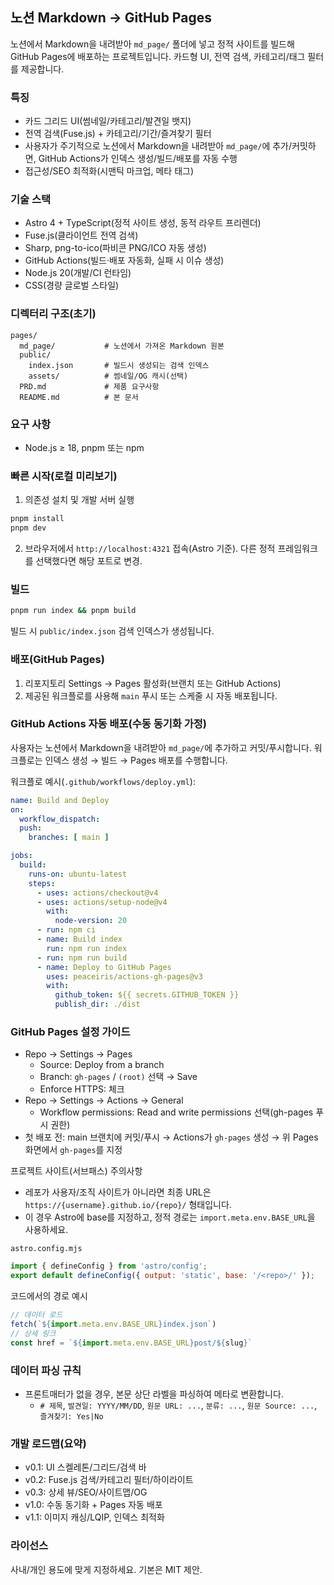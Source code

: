 ## 노션 Markdown → GitHub Pages

노션에서 Markdown을 내려받아 `md_page/` 폴더에 넣고 정적 사이트를 빌드해 GitHub Pages에 배포하는 프로젝트입니다. 카드형 UI, 전역 검색, 카테고리/태그 필터를 제공합니다.

### 특징
- 카드 그리드 UI(썸네일/카테고리/발견일 뱃지)
- 전역 검색(Fuse.js) + 카테고리/기간/즐겨찾기 필터
- 사용자가 주기적으로 노션에서 Markdown을 내려받아 `md_page/`에 추가/커밋하면, GitHub Actions가 인덱스 생성/빌드/배포를 자동 수행
- 접근성/SEO 최적화(시맨틱 마크업, 메타 태그)

### 기술 스택
- Astro 4 + TypeScript(정적 사이트 생성, 동적 라우트 프리렌더)
- Fuse.js(클라이언트 전역 검색)
- Sharp, png-to-ico(파비콘 PNG/ICO 자동 생성)
- GitHub Actions(빌드·배포 자동화, 실패 시 이슈 생성)
- Node.js 20(개발/CI 런타임)
- CSS(경량 글로벌 스타일)

### 디렉터리 구조(초기)
```
pages/
  md_page/           # 노션에서 가져온 Markdown 원본
  public/
    index.json       # 빌드시 생성되는 검색 인덱스
    assets/          # 썸네일/OG 캐시(선택)
  PRD.md             # 제품 요구사항
  README.md          # 본 문서
```

### 요구 사항
- Node.js ≥ 18, pnpm 또는 npm

### 빠른 시작(로컬 미리보기)
1) 의존성 설치 및 개발 서버 실행
```bash
pnpm install
pnpm dev
```
2) 브라우저에서 `http://localhost:4321` 접속(Astro 기준). 다른 정적 프레임워크를 선택했다면 해당 포트로 변경.

### 빌드
```bash
pnpm run index && pnpm build
```
빌드 시 `public/index.json` 검색 인덱스가 생성됩니다.

### 배포(GitHub Pages)
1) 리포지토리 Settings → Pages 활성화(브랜치 또는 GitHub Actions)
2) 제공된 워크플로를 사용해 `main` 푸시 또는 스케줄 시 자동 배포됩니다.

### GitHub Actions 자동 배포(수동 동기화 가정)
사용자는 노션에서 Markdown을 내려받아 `md_page/`에 추가하고 커밋/푸시합니다. 워크플로는 인덱스 생성 → 빌드 → Pages 배포를 수행합니다.

워크플로 예시(`.github/workflows/deploy.yml`):
```yaml
name: Build and Deploy
on:
  workflow_dispatch:
  push:
    branches: [ main ]

jobs:
  build:
    runs-on: ubuntu-latest
    steps:
      - uses: actions/checkout@v4
      - uses: actions/setup-node@v4
        with:
          node-version: 20
      - run: npm ci
      - name: Build index
        run: npm run index
      - run: npm run build
      - name: Deploy to GitHub Pages
        uses: peaceiris/actions-gh-pages@v3
        with:
          github_token: ${{ secrets.GITHUB_TOKEN }}
          publish_dir: ./dist
```

### GitHub Pages 설정 가이드
- Repo → Settings → Pages
  - Source: Deploy from a branch
  - Branch: `gh-pages` / `(root)` 선택 → Save
  - Enforce HTTPS: 체크
- Repo → Settings → Actions → General
  - Workflow permissions: Read and write permissions 선택(gh-pages 푸시 권한)
- 첫 배포 전: main 브랜치에 커밋/푸시 → Actions가 `gh-pages` 생성 → 위 Pages 화면에서 `gh-pages`를 지정

프로젝트 사이트(서브패스) 주의사항
- 레포가 사용자/조직 사이트가 아니라면 최종 URL은 `https://{username}.github.io/{repo}/` 형태입니다.
- 이 경우 Astro에 base를 지정하고, 정적 경로는 `import.meta.env.BASE_URL`을 사용하세요.

`astro.config.mjs`
```js
import { defineConfig } from 'astro/config';
export default defineConfig({ output: 'static', base: '/<repo>/' });
```

코드에서의 경로 예시
```js
// 데이터 로드
fetch(`${import.meta.env.BASE_URL}index.json`)
// 상세 링크
const href = `${import.meta.env.BASE_URL}post/${slug}`
```

### 데이터 파싱 규칙
- 프론트매터가 없을 경우, 본문 상단 라벨을 파싱하여 메타로 변환합니다.
  - `# 제목`, `발견일: YYYY/MM/DD`, `원문 URL: ...`, `분류: ...`, `원문 Source: ...`, `즐겨찾기: Yes|No`

### 개발 로드맵(요약)
- v0.1: UI 스켈레톤/그리드/검색 바
- v0.2: Fuse.js 검색/카테고리 필터/하이라이트
- v0.3: 상세 뷰/SEO/사이트맵/OG
- v1.0: 수동 동기화 + Pages 자동 배포
- v1.1: 이미지 캐싱/LQIP, 인덱스 최적화

### 라이선스
사내/개인 용도에 맞게 지정하세요. 기본은 MIT 제안.


